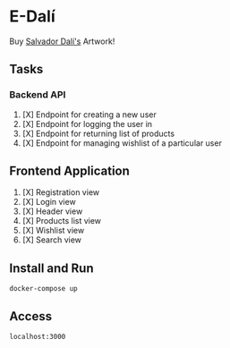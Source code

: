 # E-Dalí

Buy [Salvador Dalí's](https://en.wikipedia.org/wiki/Salvador_Dal%C3%AD) Artwork!

## Tasks 

### Backend API
1. [X] Endpoint for creating a new user
2. [X] Endpoint for logging the user in
3. [X] Endpoint for returning list of products
4. [X] Endpoint for managing wishlist of a particular user

## Frontend Application
1. [X] Registration view
2. [X] Login view
3. [X] Header view
4. [X] Products list view
5. [X] Wishlist view
6. [X] Search view

## Install and Run
`docker-compose up`

## Access
`localhost:3000`